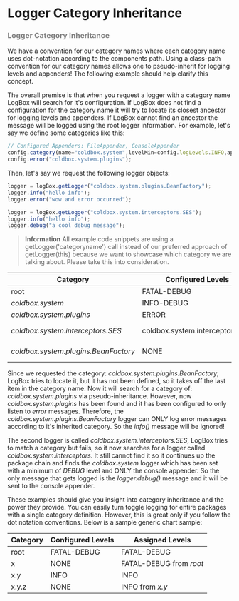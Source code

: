 # Logger Category Inheritance

<h3 style="color:grey">Logger Category Inheritance</h3>


We have a convention for our category names where each category name uses dot-notation according to the components path. Using a class-path convention for our category names allows one to pseudo-inherit for logging levels and appenders! The following example should help clarify this concept.

The overall premise is that when you request a logger with a category name LogBox will search for it's configuration. If LogBox does not find a configuration for the category name it will try to locate its closest ancestor for logging levels and appenders. If LogBox cannot find an ancestor the message will be logged using the root logger information. For example, let's say we define some categories like this:

```javascript
// Configured Appenders: FileAppender, ConsoleAppender
config.category(name="coldbox.system",levelMin=config.logLevels.INFO,appenders="console");
config.error("coldbox.system.plugins");
```

Then, let's say we request the following logger objects:

```javascript
logger = logBox.getLogger("coldbox.system.plugins.BeanFactory");
logger.info("hello info");
logger.error("wow and error occurred");

logger = logBox.getLogger("coldbox.system.interceptors.SES");
logger.info("hello info");
logger.debug("a cool debug message");
```

> <b> Information</b> All example code snippets are using a getLogger('categoryname') call instead of our preferred approach of getLogger(this) because we want to showcase which category we are talking about. Please take this into consideration.


|Category|Configured Levels|Assigned Levels|Appenders|
|--|--|--|--|
|root |FATAL-DEBUG |FATAL-DEBUG |console,file|
|<i>coldbox.system </i>|INFO-DEBUG |INFO-DEBUG |console |
|<i>coldbox.system.plugins </i>|ERROR |ERROR|*|
|<i>coldbox.system.interceptors.SES </i>|coldbox.system.interceptors.SES |INFO-DEBUG from <i>coldbox.system</i> |console from <i>coldbox.system </i>|
|<i>coldbox.system.plugins.BeanFactory </i>|NONE|ERROR from <i>coldbox.system.plugins</i> |*|

Since we requested the category: <i>coldbox.system.plugins.BeanFactory</i>, LogBox tries to locate it, but it has not been defined, so it takes off the last item in the category name. Now it will search for a category of: <i>coldbox.system.plugins</i> via pseudo-inheritance. However, now <i>coldbox.system.plugins</i> has been found and it has been configured to only listen to <i>error</i> messages. Therefore, the <i>coldbox.system.plugins.BeanFactory</i> logger can ONLY log error messages according to it's inherited category. So the <i>info()</i> message will be ignored!

The second logger is called <i>coldbox.system.interceptors.SES</i>, LogBox tries to match a category but fails, so it now searches for a logger called <i>coldbox.system.interceptors</i>. It still cannot find it so it continues up the package chain and finds the <i>coldbox.system</i> logger which has been set with a minimum of <i>DEBUG</i> level and ONLY the console appender. So the only message that gets logged is the <i>logger.debug()</i> message and it will be sent to the console appender.

These examples should give you insight into category inheritance and the power they provide. You can easily turn toggle logging for entire packages with a single category definition. However, this is great only if you follow the dot notation conventions. Below is a sample generic chart sample:


|Category|Configured Levels|Assigned Levels|
|--|--|--|
|root|FATAL-DEBUG |FATAL-DEBUG|
|x |NONE |FATAL-DEBUG from <i>root</i>|
|x.y |INFO |INFO |
|x.y.z |NONE |INFO from <i>x.y</i>|

<h3 style="color:grey"></h3>
